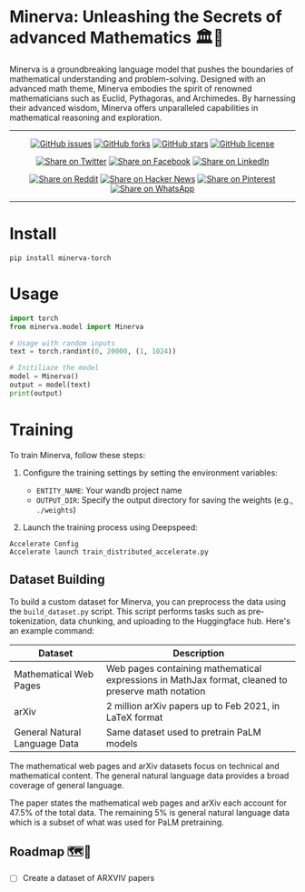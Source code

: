 # Minerva: Unleashing the Secrets of advanced Mathematics 🏛️🔢

<!-- ![Minerva Next Generation Open Source Language Model](/Minerva-banner.png) -->
Minerva is a groundbreaking language model that pushes the boundaries of mathematical understanding and problem-solving. Designed with an advanced math theme, Minerva embodies the spirit of renowned mathematicians such as Euclid, Pythagoras, and Archimedes. By harnessing their advanced wisdom, Minerva offers unparalleled capabilities in mathematical reasoning and exploration.

---

<div align="center">

[![GitHub issues](https://img.shields.io/github/issues/kyegomez/Minerva)](https://github.com/kyegomez/Minerva/issues) [![GitHub forks](https://img.shields.io/github/forks/kyegomez/Minerva)](https://github.com/kyegomez/Minerva/network) [![GitHub stars](https://img.shields.io/github/stars/kyegomez/Minerva)](https://github.com/kyegomez/Minerva/stargazers) [![GitHub license](https://img.shields.io/github/license/kyegomez/Minerva)](https://github.com/kyegomez/Minerva/blob/main/LICENSE)

</div>

<div align="center">

[![Share on Twitter](https://img.shields.io/twitter/url/https/twitter.com/cloudposse.svg?style=social&label=Share%20%40kyegomez/Minerva)](https://twitter.com/intent/tweet?text=Unleash%20the%20power%20of%20Minerva%20-%20the%20advanced-themed%20MATH%20LLM%20from%20Google!&url=https%3A%2F%2Fgithub.com%2Fkyegomez%2FMinerva) [![Share on Facebook](https://img.shields.io/badge/Share-%20facebook-blue)](https://www.facebook.com/sharer/sharer.php?u=https%3A%2F%2Fgithub.com%2Fkyegomez%2FMinerva) [![Share on LinkedIn](https://img.shields.io/badge/Share-%20linkedin-blue)](https://www.linkedin.com/shareArticle?mini=true&url=https%3A%2F%2Fgithub.com%2Fkyegomez%2FMinerva&title=&summary=&source=)

[![Share on Reddit](https://img.shields.io/badge/-Share%20on%20Reddit-orange)](https://www.reddit.com/submit?url=https%3A%2F%2Fgithub.com%2Fkyegomez%2FMinerva&title=Unleash%20the%20power%20of%20Minerva%20-%20the%20advanced-themed%20MATH%20LLM%20from%20Google!) [![Share on Hacker News](https://img.shields.io/badge/-Share%20on%20Hacker%20News-orange)](https://news.ycombinator.com/submitlink?u=https%3A%2F%2Fgithub.com%2Fkyegomez%2FMinerva&t=Unleash%20the%20power%20of%20Minerva%20-%20the%20advanced-themed%20MATH%20LLM%20from%20Google!) [![Share on Pinterest](https://img.shields.io/badge/-Share%20on%20Pinterest-red)](https://pinterest.com/pin/create/button/?url=https%3A%2F%2Fgithub.com%2Fkyegomez%2FMinerva&media=https%3A%2F%2Fexample.com%2Fimage.jpg&description=Unleash%20the%20power%20of%20Minerva%20-%20the%20advanced-themed%20MATH%20LLM%20from%20Google!) [![Share on WhatsApp](https://img.shields.io/badge/-Share%20on%20WhatsApp-green)](https://api.whatsapp.com/send?text=Unleash%20the%20power%20of%20Minerva%20-%20the%20advanced-themed%20MATH%20LLM%20from%20Google!%20%23Minerva%20%23AI%0A%0Ahttps%3A%2F%2Fgithub.com%2Fkyegomez%2FMinerva)

</div>

---





# Install

```shell
pip install minerva-torch
```


# Usage
```python
import torch 
from minerva.model import Minerva

# Usage with random inputs
text = torch.randint(0, 20000, (1, 1024))

# Initiliaze the model
model = Minerva()
output = model(text)
print(output)
```

# Training

To train Minerva, follow these steps:

1. Configure the training settings by setting the environment variables:

   - `ENTITY_NAME`: Your wandb project name
   - `OUTPUT_DIR`: Specify the output directory for saving the weights (e.g., `./weights`)

2. Launch the training process using Deepspeed:

```shell
Accelerate Config
Accelerate launch train_distributed_accelerate.py
```

## Dataset Building

To build a custom dataset for Minerva, you can preprocess the data using the `build_dataset.py` script. This script performs tasks such as pre-tokenization, data chunking, and uploading to the Huggingface hub. Here's an example command:

| Dataset | Description |
|-|-|  
| Mathematical Web Pages | Web pages containing mathematical expressions in MathJax format, cleaned to preserve math notation|
| arXiv | 2 million arXiv papers up to Feb 2021, in LaTeX format |
| General Natural Language Data | Same dataset used to pretrain PaLM models |

The mathematical web pages and arXiv datasets focus on technical and mathematical content. The general natural language data provides a broad coverage of general language.

The paper states the mathematical web pages and arXiv each account for 47.5% of the total data. The remaining 5% is general natural language data which is a subset of what was used for PaLM pretraining.

## Roadmap 🗺️📍

- [ ] Create a dataset of ARXVIV papers